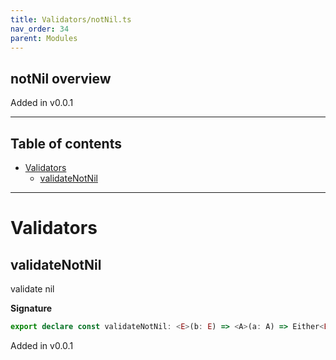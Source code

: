 ```yaml
---
title: Validators/notNil.ts
nav_order: 34
parent: Modules
---
```


## notNil overview

Added in v0.0.1

---

<h2 class="text-delta">Table of contents</h2>

- [Validators](#validators)
  - [validateNotNil](#validatenotnil)

---

# Validators

## validateNotNil

validate nil

**Signature**

```ts
export declare const validateNotNil: <E>(b: E) => <A>(a: A) => Either<E, unknown extends A ? any : A>
```

Added in v0.0.1
